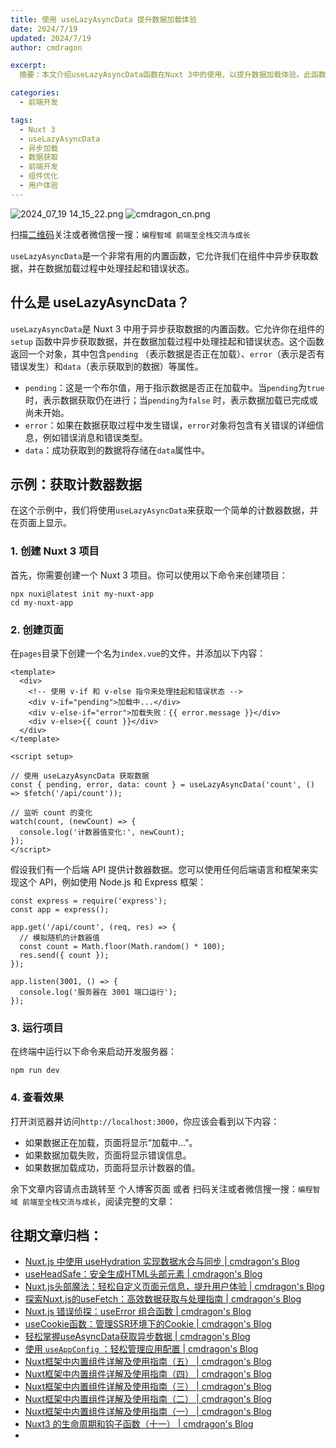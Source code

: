 ```yaml
---
title: 使用 useLazyAsyncData 提升数据加载体验
date: 2024/7/19
updated: 2024/7/19
author: cmdragon

excerpt:
  摘要：本文介绍useLazyAsyncData函数在Nuxt 3中的使用，以提升数据加载体验。此函数支持异步获取数据并在组件中处理挂起与错误状态，通过pending、error和data属性实现动态加载反馈。示例展示了如何创建Nuxt 3项目并利用该函数获取计数器数据，包括前端代码实现及简易后端模拟。

categories:
  - 前端开发

tags:
  - Nuxt 3
  - useLazyAsyncData
  - 异步加载
  - 数据获取
  - 前端开发
  - 组件优化
  - 用户体验
---
```


<img src="https://static.cmdragon.cn/blog/images/2024_07_19 14_15_22.png@blog" title="2024_07_19 14_15_22.png" alt="2024_07_19 14_15_22.png"/>

<img src="https://static.cmdragon.cn/blog/images/cmdragon_cn.png" title="cmdragon_cn.png" alt="cmdragon_cn.png"/>


扫描[二维码](https://static.cmdragon.cn/blog/images/cmdragon_cn.png)关注或者微信搜一搜：`编程智域 前端至全栈交流与成长`

`useLazyAsyncData`是一个非常有用的内置函数，它允许我们在组件中异步获取数据，并在数据加载过程中处理挂起和错误状态。

## 什么是 useLazyAsyncData？

`useLazyAsyncData`是 Nuxt 3 中用于异步获取数据的内置函数。它允许你在组件的`setup`
函数中异步获取数据，并在数据加载过程中处理挂起和错误状态。这个函数返回一个对象，其中包含`pending`
（表示数据是否正在加载）、`error`（表示是否有错误发生）和`data`（表示获取到的数据）等属性。

- `pending`：这是一个布尔值，用于指示数据是否正在加载中。当`pending`为`true`时，表示数据获取仍在进行；当`pending`为`false`
  时，表示数据加载已完成或尚未开始。
- `error`：如果在数据获取过程中发生错误，`error`对象将包含有关错误的详细信息，例如错误消息和错误类型。
- `data`：成功获取到的数据将存储在`data`属性中。

## 示例：获取计数器数据

在这个示例中，我们将使用`useLazyAsyncData`来获取一个简单的计数器数据，并在页面上显示。

### 1. 创建 Nuxt 3 项目

首先，你需要创建一个 Nuxt 3 项目。你可以使用以下命令来创建项目：

```
npx nuxi@latest init my-nuxt-app
cd my-nuxt-app

```

### 2. 创建页面

在`pages`目录下创建一个名为`index.vue`的文件，并添加以下内容：

```
<template>
  <div>
    <!-- 使用 v-if 和 v-else 指令来处理挂起和错误状态 -->
    <div v-if="pending">加载中...</div>
    <div v-else-if="error">加载失败：{{ error.message }}</div>
    <div v-else>{{ count }}</div>
  </div>
</template>

<script setup>

// 使用 useLazyAsyncData 获取数据
const { pending, error, data: count } = useLazyAsyncData('count', () => $fetch('/api/count'));

// 监听 count 的变化
watch(count, (newCount) => {
  console.log('计数器值变化:', newCount);
});
</script>
```

假设我们有一个后端 API 提供计数器数据。您可以使用任何后端语言和框架来实现这个 API，例如使用 Node.js 和 Express 框架：

```
const express = require('express');
const app = express();

app.get('/api/count', (req, res) => {
  // 模拟随机的计数器值
  const count = Math.floor(Math.random() * 100);
  res.send({ count });
});

app.listen(3001, () => {
  console.log('服务器在 3001 端口运行');
});
```

### 3. 运行项目

在终端中运行以下命令来启动开发服务器：

```
npm run dev

```

### 4. 查看效果

打开浏览器并访问`http://localhost:3000`，你应该会看到以下内容：

- 如果数据正在加载，页面将显示“加载中...”。
- 如果数据加载失败，页面将显示错误信息。
- 如果数据加载成功，页面将显示计数器的值。

余下文章内容请点击跳转至 个人博客页面 或者 扫码关注或者微信搜一搜：`编程智域 前端至全栈交流与成长`，阅读完整的文章：

## 往期文章归档：

- [Nuxt.js 中使用 useHydration 实现数据水合与同步 | cmdragon's Blog](https://blog.cmdragon.cn/posts/177c9c78744f/)
- [useHeadSafe：安全生成HTML头部元素 | cmdragon's Blog](https://blog.cmdragon.cn/posts/56ede6d7b04b/)
- [Nuxt.js头部魔法：轻松自定义页面元信息，提升用户体验 | cmdragon's Blog](https://blog.cmdragon.cn/posts/28859392f373/)
- [探索Nuxt.js的useFetch：高效数据获取与处理指南 | cmdragon's Blog](https://blog.cmdragon.cn/posts/b4311c856080/)
- [Nuxt.js 错误侦探：useError 组合函数 | cmdragon's Blog](https://blog.cmdragon.cn/posts/a86a834c8e7a/)
- [useCookie函数：管理SSR环境下的Cookie | cmdragon's Blog](https://blog.cmdragon.cn/posts/f36e9827abb4/)
- [轻松掌握useAsyncData获取异步数据 | cmdragon's Blog](https://blog.cmdragon.cn/posts/bdaee7956a6e/)
- [使用 `useAppConfig` ：轻松管理应用配置 | cmdragon's Blog](https://blog.cmdragon.cn/posts/133b896ec704/)
- [Nuxt框架中内置组件详解及使用指南（五） | cmdragon's Blog](https://blog.cmdragon.cn/posts/707e1176ace8/)
- [Nuxt框架中内置组件详解及使用指南（四） | cmdragon's Blog](https://blog.cmdragon.cn/posts/64c74472d95e/)
- [Nuxt框架中内置组件详解及使用指南（三） | cmdragon's Blog](https://blog.cmdragon.cn/posts/0524f12c820c/)
- [Nuxt框架中内置组件详解及使用指南（二） | cmdragon's Blog](https://blog.cmdragon.cn/posts/5c234037b6fe/)
- [Nuxt框架中内置组件详解及使用指南（一） | cmdragon's Blog](https://blog.cmdragon.cn/posts/22a2f8cb2cf0/)
- [Nuxt3 的生命周期和钩子函数（十一） | cmdragon's Blog](https://blog.cmdragon.cn/posts/693a389ead2d/)
- 

